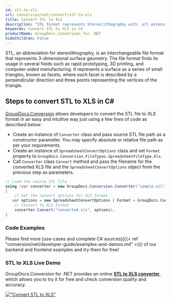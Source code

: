 ```yaml
---
id: stl-to-xls
url: conversion/net/convert/stl-to-xls
title: Convert STL to XLS
description: "STL format represents Stereolithography with .stl extension. Learn how to convert STL to XLS file programmatically in C# language using GroupDocs.Conversion for .NET library."
keywords: Convert STL to XLS in C#
productName: GroupDocs.Conversion for .NET
hideChildren: False
---
```


STL, an abbreviation for stereolithography, is an interchangeable file format that represents 3-dimensional surface geometry. The file format finds its usage in several fields such as rapid prototyping, 3D printing, and computer-aided manufacturing. It represents a surface as a series of small triangles, known as facets, where each facet is described by a perpendicular direction and three points representing the vertices of the triangle.

## Steps to convert STL to XLS in C#

[GroupDocs.Conversion](https://products.groupdocs.com/conversion/net) allows developers to convert the STL file to XLS format in an easy and intuitive way just using a few lines of code as described below:

* Create an instance of `Converter` class and pass source STL file path as a constructor parameter. You may specify absolute or relative file path as per your requirements. 
* Create an instance of `SpreadsheetConvertOptions` class and set `Format` property to `GroupDocs.Conversion.FileTypes.SpreadsheetFileType.Xls`.
* Call `Converter` class `Convert` method and pass the filename for the converted XLS file and the `SpreadsheetConvertOptions` object from the previous step as parameters.

```csharp
// Load the source STL file
using (var converter = new GroupDocs.Conversion.Converter("sample.stl"))
{
    // Set the convert options for XLS format
   var options = new SpreadsheetConvertOptions { Format = GroupDocs.Conversion.FileTypes.SpreadsheetFileType.Xls };
    // Convert to XLS format
    converter.Convert("converted.xls", options);
}
```

### Code Examples

Please find more [use-cases and complete C# sources]({{< ref "conversion/net/developer-guide/examples-and-demos.md" >}}) of our backend and frontend examples and try them for free!

### STL to XLS Live Demo

GroupDocs.Conversion for .NET provides an online [**STL to XLS converter**](https://products.groupdocs.app/conversion/stl-to-xls), which allows you to try it for free and check conversion quality and accuracy.

[!["Convert STL to XLS"](conversion/net/images/convert-to-xls/convert-stl-to-xls.png)](https://products.groupdocs.app/conversion/stl-to-xls)